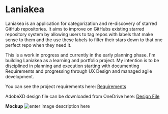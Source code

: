 # Laniakea
Laniakea is an application for categorization and re-discovery of starred GitHub repositories. It aims to improve on GitHubs existing starred repository system by allowing users to tag repos with labels that make sense to them and the use these labels to filter their stars down to that one perfect repo when they need it.

This is a work in progress and currently in the early planning phase.  I'm building Laniakea as a learning and portfolio project.  My intention is to be disciplined in planning and execution starting with documenting Requirements and progressing through UX Design and managed agile development.

You can see the project requirements here:
[Requirements](https://github.com/donanroherty/Laniakea/wiki/Requirements)

AdobeXD design file can be downloaded from OneDrive here:
[Design File](https://1drv.ms/u/s!Arcuy-4Tl1Q4laUjFtirvPZLcqeYHg)

**Mockup**
![enter image description here](https://yrkvlw.db.files.1drv.com/y4mbXnO_jmJFPVbzeTbyUUT6ozfWsF9LSTDoYcBNisH2YegXOBPhUC1w-yBnxb5pUKTm41NFBD9aqM856lxtWmqWsvYkWVap27uJhBcCoUARdQRLRbW4zxNXLof2m-Z6PHbGF3GgaugANGdUgDFNIRmGfXQ13g5ep_CXQtzvIlBDuaF-8h6YtJyGmduZCyFMqt5ZYdo-v7w874mQWLTs7EAXw?width=1366&height=768&cropmode=none)
